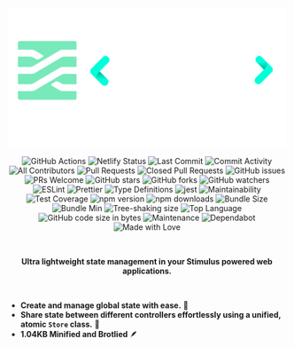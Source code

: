 <p align="center">
  <img src="images/stimulus_store_logo.png" alt="Stimulus Store Logo"/> 
</p>

<p align="center">
  <!-- Project Status Badges -->
  <a style="text-decoration: none;" target="_blank" href="https://github.com/omarluq/stimulus-store/actions/workflows/test.yml">
    <img src="https://github.com/omarluq/stimulus-store/actions/workflows/test.yml/badge.svg" alt="GitHub Actions" />
  </a>
  <a style="text-decoration: none;" target="_blank" href="https://netlify.com">
    <img src="https://api.netlify.com/api/v1/badges/f2b2e5e9-67f0-4e3f-b6b5-8e1310ea4ad7/deploy-status" alt="Netlify Status" />
  </a>
  <a style="text-decoration: none;" target="_blank" href="https://github.com/omarluq/stimulus-store/commits/main">
    <img src="https://img.shields.io/github/last-commit/omarluq/stimulus-store" alt="Last Commit" />
  </a>
  <a style="text-decoration: none;" target="_blank" href="https://github.com/omarluq/stimulus-store/graphs/commit-activity">
    <img src="https://img.shields.io/github/commit-activity/m/omarluq/stimulus-store" alt="Commit Activity" />
  </a>
  <!-- Contribution Badges -->
  <a style="text-decoration: none;" target="_blank" href="https://github.com/omarluq/stimulus-store/graphs/contributors">
    <img src="https://img.shields.io/github/all-contributors/omarluq/stimulus-store" alt="All Contributors" />
  </a>
  <a style="text-decoration: none;" target="_blank" href="https://github.com/omarluq/stimulus-store/pulls">
    <img src="https://img.shields.io/github/issues-pr/omarluq/stimulus-store" alt="Pull Requests" />
  </a>
  <a style="text-decoration: none;" target="_blank" href="https://github.com/omarluq/stimulus-store/pulls?q=is%3Apr+is%3Aclosed">
    <img src="https://img.shields.io/github/issues-pr-closed-raw/omarluq/stimulus-store" alt="Closed Pull Requests" />
  </a>
  <a style="text-decoration: none;" target="_blank" href="https://github.com/omarluq/stimulus-store/issues">
    <img src="https://img.shields.io/github/issues/omarluq/stimulus-store" alt="GitHub issues" />
  </a>
  <a style="text-decoration: none;" target="_blank" href="https://github.com/omarluq/stimulus-store">
    <img src="https://img.shields.io/badge/PRs-welcome-brightgreen.svg" alt="PRs Welcome" />
  </a>
  <!-- Popularity Badges -->
  <a style="text-decoration: none;" target="_blank" href="https://github.com/omarluq/stimulus-store/stargazers">
    <img src="https://img.shields.io/github/stars/omarluq/stimulus-store" alt="GitHub stars" />
  </a>
  <a style="text-decoration: none;" target="_blank" href="https://github.com/omarluq/stimulus-store/network/members">
    <img src="https://img.shields.io/github/forks/omarluq/stimulus-store" alt="GitHub forks" />
  </a>
  <a style="text-decoration: none;" target="_blank" href="https://github.com/omarluq/stimulus-store/watchers">
    <img src="https://img.shields.io/github/watchers/omarluq/stimulus-store" alt="GitHub watchers" />
  </a>
  <!-- Development Standards Badges -->
  <a style="text-decoration: none;" target="_blank" href="https://eslint.org">
    <img src="https://img.shields.io/badge/-ESLint-4B32C3&logo=eslint" alt="ESLint" />
  </a>
  <a style="text-decoration: none;" target="_blank" href="https://prettier.io">
    <img src="https://img.shields.io/badge/code_style-prettier-ff69b4.svg" alt="Prettier" />
  </a>
  <a style="text-decoration: none;" target="_blank" href="https://www.typescriptlang.org">
    <img src="https://img.shields.io/npm/types/stimulus-store" alt="Type Definitions" />
  </a>
  <a style="text-decoration: none;" target="_blank" href="https://jestjs.io/">
    <img src="https://jestjs.io/img/jest-badge.svg" alt="jest" />
  </a>
  <a style="text-decoration: none;" target="_blank" href="https://codeclimate.com/github/omarluq/stimulus-store/maintainability">
    <img src="https://api.codeclimate.com/v1/badges/a99a88d28ad37a79dbf6/maintainability" alt="Maintainability" />
  </a>
  <a style="text-decoration: none;" target="_blank" href="https://codeclimate.com/github/omarluq/stimulus-store/test_coverage">
    <img src="https://api.codeclimate.com/v1/badges/a99a88d28ad37a79dbf6/test_coverage" alt="Test Coverage" />
  </a>
  <!-- Download and Package Size Badges -->
  <a style="text-decoration: none;" target="_blank" href="https://npmjs.com/package/stimulus-store">
    <img src="https://badge.fury.io/js/stimulus-store.svg" alt="npm version" />
  </a>
  <a style="text-decoration: none;" target="_blank" href="https://npmjs.com/package/stimulus-store">
    <img src="https://img.shields.io/npm/dm/stimulus-store.svg" alt="npm downloads" />
  </a>
  <a style="text-decoration: none;" target="_blank" href="https://bundlephobia.com/result?p=stimulus-store@0.0.1-beta.1">
    <img src="https://img.shields.io/bundlephobia/minzip/stimulus-store@0.0.1-beta.1" alt="Bundle Size" />
  </a>
  <a style="text-decoration: none;" target="_blank" href="https://bundlephobia.com/result?p=stimulus-store@0.0.1-beta.1">
    <img src="https://img.shields.io/bundlephobia/min/stimulus-store@0.0.1-beta.1" alt="Bundle Min" />
  </a>
  <a style="text-decoration: none;" target="_blank" href="https://bundlephobia.com/result?p=stimulus-store@0.0.1-beta.1">
    <img src="https://badgen.net/bundlephobia/tree-shaking/stimulus-store@0.0.1-beta.1" alt="Tree-shaking size" />
  </a>
  <!-- Miscellaneous Badges -->
  <a style="text-decoration: none;" target="_blank" href="https://github.com/omarluq/stimulus-store">
    <img src="https://img.shields.io/github/languages/top/omarluq/stimulus-store" alt="Top Language" />
  </a>
  <a style="text-decoration: none;" target="_blank" href="https://github.com/omarluq/stimulus-store">
    <img src="https://img.shields.io/github/languages/code-size/omarluq/stimulus-store" alt="GitHub code size in bytes" />
  </a>
  <a style="text-decoration: none;" target="_blank" href="https://github.com/omarluq/stimulus-store">
    <img src="https://img.shields.io/badge/Maintained%3F-yes-green.svg" alt="Maintenance" />
  </a>
  <a style="text-decoration: none;" target="_blank" href="https://dependabot.com">
    <img src="https://badgen.net/github/dependabot/omarluq/stimulus-store" alt="Dependabot" />
  </a>
  <a style="text-decoration: none;" target="_blank" href="https://github.com/omarluq/stimulus-store">
    <img src="https://img.shields.io/badge/Made%20with-Love-ff69b4.svg" alt="Made with Love" />
  </a>
</p>

</br>


<p align="center">
  <b>Ultra lightweight state management in your Stimulus powered web applications.</b>
</p>

</br>


- **Create and manage global state with ease.** 🔄
- **Share state between different controllers effortlessly using a unified, atomic `Store` class.** 🔀
- **1.04KB Minified and Brotlied** 🪶